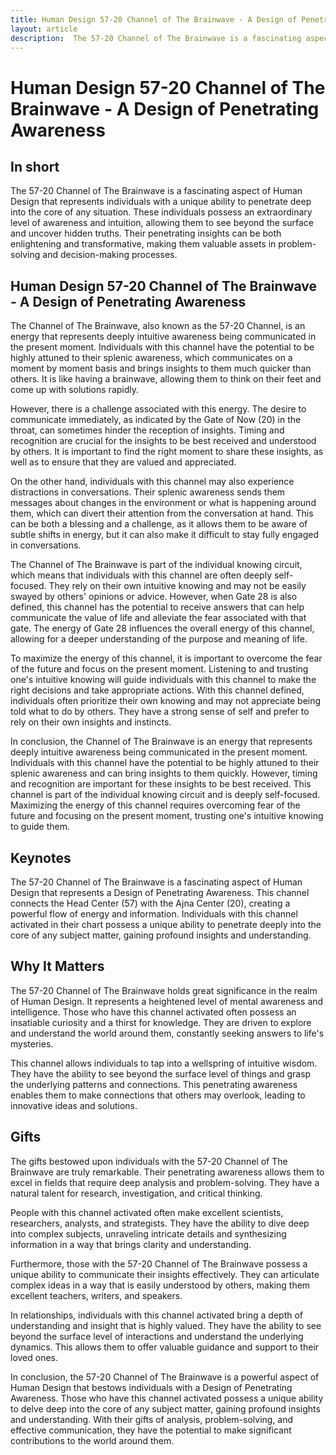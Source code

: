 ```yaml
---
title: Human Design 57-20 Channel of The Brainwave - A Design of Penetrating Awareness
layout: article
description:  The 57-20 Channel of The Brainwave is a fascinating aspect of Human Design that represents individuals with a unique ability to penetrate deep into the core of any situation. These individuals possess an extraordinary level of awareness and intuition, allowing them to see beyond the surface and uncover hidden truths. Their penetrating insights can be both enlightening and transformative, making them valuable assets in problem-solving and decision-making processes.
---
```

# Human Design 57-20 Channel of The Brainwave - A Design of Penetrating Awareness
## In short
 The 57-20 Channel of The Brainwave is a fascinating aspect of Human Design that represents individuals with a unique ability to penetrate deep into the core of any situation. These individuals possess an extraordinary level of awareness and intuition, allowing them to see beyond the surface and uncover hidden truths. Their penetrating insights can be both enlightening and transformative, making them valuable assets in problem-solving and decision-making processes.

## Human Design 57-20 Channel of The Brainwave - A Design of Penetrating Awareness
The Channel of The Brainwave, also known as the 57-20 Channel, is an energy that represents deeply intuitive awareness being communicated in the present moment. Individuals with this channel have the potential to be highly attuned to their splenic awareness, which communicates on a moment by moment basis and brings insights to them much quicker than others. It is like having a brainwave, allowing them to think on their feet and come up with solutions rapidly.

However, there is a challenge associated with this energy. The desire to communicate immediately, as indicated by the Gate of Now (20) in the throat, can sometimes hinder the reception of insights. Timing and recognition are crucial for the insights to be best received and understood by others. It is important to find the right moment to share these insights, as well as to ensure that they are valued and appreciated.

On the other hand, individuals with this channel may also experience distractions in conversations. Their splenic awareness sends them messages about changes in the environment or what is happening around them, which can divert their attention from the conversation at hand. This can be both a blessing and a challenge, as it allows them to be aware of subtle shifts in energy, but it can also make it difficult to stay fully engaged in conversations.

The Channel of The Brainwave is part of the individual knowing circuit, which means that individuals with this channel are often deeply self-focused. They rely on their own intuitive knowing and may not be easily swayed by others' opinions or advice. However, when Gate 28 is also defined, this channel has the potential to receive answers that can help communicate the value of life and alleviate the fear associated with that gate. The energy of Gate 28 influences the overall energy of this channel, allowing for a deeper understanding of the purpose and meaning of life.

To maximize the energy of this channel, it is important to overcome the fear of the future and focus on the present moment. Listening to and trusting one's intuitive knowing will guide individuals with this channel to make the right decisions and take appropriate actions. With this channel defined, individuals often prioritize their own knowing and may not appreciate being told what to do by others. They have a strong sense of self and prefer to rely on their own insights and instincts.

In conclusion, the Channel of The Brainwave is an energy that represents deeply intuitive awareness being communicated in the present moment. Individuals with this channel have the potential to be highly attuned to their splenic awareness and can bring insights to them quickly. However, timing and recognition are important for these insights to be best received. This channel is part of the individual knowing circuit and is deeply self-focused. Maximizing the energy of this channel requires overcoming fear of the future and focusing on the present moment, trusting one's intuitive knowing to guide them.
## Keynotes

The 57-20 Channel of The Brainwave is a fascinating aspect of Human Design that represents a Design of Penetrating Awareness. This channel connects the Head Center (57) with the Ajna Center (20), creating a powerful flow of energy and information. Individuals with this channel activated in their chart possess a unique ability to penetrate deeply into the core of any subject matter, gaining profound insights and understanding.

## Why It Matters

The 57-20 Channel of The Brainwave holds great significance in the realm of Human Design. It represents a heightened level of mental awareness and intelligence. Those who have this channel activated often possess an insatiable curiosity and a thirst for knowledge. They are driven to explore and understand the world around them, constantly seeking answers to life's mysteries.

This channel allows individuals to tap into a wellspring of intuitive wisdom. They have the ability to see beyond the surface level of things and grasp the underlying patterns and connections. This penetrating awareness enables them to make connections that others may overlook, leading to innovative ideas and solutions.

## Gifts

The gifts bestowed upon individuals with the 57-20 Channel of The Brainwave are truly remarkable. Their penetrating awareness allows them to excel in fields that require deep analysis and problem-solving. They have a natural talent for research, investigation, and critical thinking.

People with this channel activated often make excellent scientists, researchers, analysts, and strategists. They have the ability to dive deep into complex subjects, unraveling intricate details and synthesizing information in a way that brings clarity and understanding.

Furthermore, those with the 57-20 Channel of The Brainwave possess a unique ability to communicate their insights effectively. They can articulate complex ideas in a way that is easily understood by others, making them excellent teachers, writers, and speakers.

In relationships, individuals with this channel activated bring a depth of understanding and insight that is highly valued. They have the ability to see beyond the surface level of interactions and understand the underlying dynamics. This allows them to offer valuable guidance and support to their loved ones.

In conclusion, the 57-20 Channel of The Brainwave is a powerful aspect of Human Design that bestows individuals with a Design of Penetrating Awareness. Those who have this channel activated possess a unique ability to delve deep into the core of any subject matter, gaining profound insights and understanding. With their gifts of analysis, problem-solving, and effective communication, they have the potential to make significant contributions to the world around them.